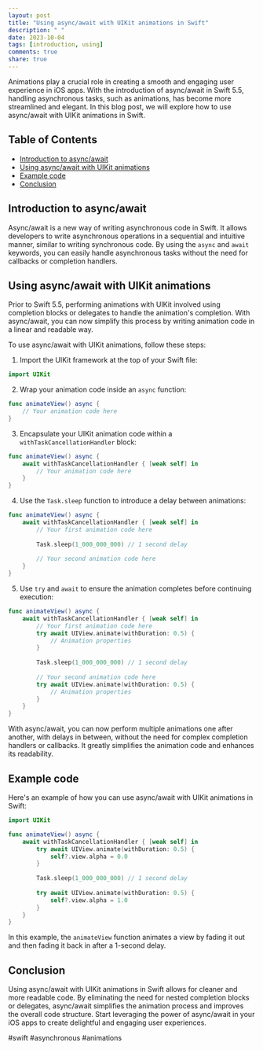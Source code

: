 ```yaml
---
layout: post
title: "Using async/await with UIKit animations in Swift"
description: " "
date: 2023-10-04
tags: [introduction, using]
comments: true
share: true
---
```


Animations play a crucial role in creating a smooth and engaging user experience in iOS apps. With the introduction of async/await in Swift 5.5, handling asynchronous tasks, such as animations, has become more streamlined and elegant. In this blog post, we will explore how to use async/await with UIKit animations in Swift.

## Table of Contents
- [Introduction to async/await](#introduction-to-async-await)
- [Using async/await with UIKit animations](#using-async-await-with-uikit-animations)
- [Example code](#example-code)
- [Conclusion](#conclusion)

## Introduction to async/await

Async/await is a new way of writing asynchronous code in Swift. It allows developers to write asynchronous operations in a sequential and intuitive manner, similar to writing synchronous code. By using the `async` and `await` keywords, you can easily handle asynchronous tasks without the need for callbacks or completion handlers.

## Using async/await with UIKit animations

Prior to Swift 5.5, performing animations with UIKit involved using completion blocks or delegates to handle the animation's completion. With async/await, you can now simplify this process by writing animation code in a linear and readable way.

To use async/await with UIKit animations, follow these steps:

1. Import the UIKit framework at the top of your Swift file:
   
```swift
import UIKit
```

2. Wrap your animation code inside an `async` function:
   
```swift
func animateView() async {
    // Your animation code here
}
```

3. Encapsulate your UIKit animation code within a `withTaskCancellationHandler` block:
   
```swift
func animateView() async {
    await withTaskCancellationHandler { [weak self] in
        // Your animation code here
    }
}
```

4. Use the `Task.sleep` function to introduce a delay between animations:
   
```swift
func animateView() async {
    await withTaskCancellationHandler { [weak self] in
        // Your first animation code here
        
        Task.sleep(1_000_000_000) // 1 second delay
        
        // Your second animation code here
    }
}
```

5. Use `try` and `await` to ensure the animation completes before continuing execution:
   
```swift
func animateView() async {
    await withTaskCancellationHandler { [weak self] in
        // Your first animation code here
        try await UIView.animate(withDuration: 0.5) {
            // Animation properties
        }
        
        Task.sleep(1_000_000_000) // 1 second delay
        
        // Your second animation code here
        try await UIView.animate(withDuration: 0.5) {
            // Animation properties
        }
    }
}
```

With async/await, you can now perform multiple animations one after another, with delays in between, without the need for complex completion handlers or callbacks. It greatly simplifies the animation code and enhances its readability.

## Example code

Here's an example of how you can use async/await with UIKit animations in Swift:

```swift
import UIKit

func animateView() async {
    await withTaskCancellationHandler { [weak self] in
        try await UIView.animate(withDuration: 0.5) {
            self?.view.alpha = 0.0
        }
        
        Task.sleep(1_000_000_000) // 1 second delay
        
        try await UIView.animate(withDuration: 0.5) {
            self?.view.alpha = 1.0
        }
    }
}
```

In this example, the `animateView` function animates a view by fading it out and then fading it back in after a 1-second delay.

## Conclusion

Using async/await with UIKit animations in Swift allows for cleaner and more readable code. By eliminating the need for nested completion blocks or delegates, async/await simplifies the animation process and improves the overall code structure. Start leveraging the power of async/await in your iOS apps to create delightful and engaging user experiences.

#swift #asynchronous #animations